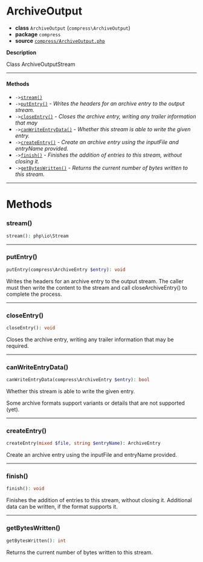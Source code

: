 # ArchiveOutput

- **class** `ArchiveOutput` (`compress\ArchiveOutput`)
- **package** `compress`
- **source** [`compress/ArchiveOutput.php`](./src/main/resources/JPHP-INF/sdk/compress/ArchiveOutput.php)

**Description**

Class ArchiveOutputStream

---

#### Methods

- `->`[`stream()`](#method-stream)
- `->`[`putEntry()`](#method-putentry) - _Writes the headers for an archive entry to the output stream._
- `->`[`closeEntry()`](#method-closeentry) - _Closes the archive entry, writing any trailer information that may_
- `->`[`canWriteEntryData()`](#method-canwriteentrydata) - _Whether this stream is able to write the given entry._
- `->`[`createEntry()`](#method-createentry) - _Create an archive entry using the inputFile and entryName provided._
- `->`[`finish()`](#method-finish) - _Finishes the addition of entries to this stream, without closing it._
- `->`[`getBytesWritten()`](#method-getbyteswritten) - _Returns the current number of bytes written to this stream._

---
# Methods

<a name="method-stream"></a>

### stream()
```php
stream(): php\io\Stream
```

---

<a name="method-putentry"></a>

### putEntry()
```php
putEntry(compress\ArchiveEntry $entry): void
```
Writes the headers for an archive entry to the output stream.
The caller must then write the content to the stream and call
closeArchiveEntry() to complete the process.

---

<a name="method-closeentry"></a>

### closeEntry()
```php
closeEntry(): void
```
Closes the archive entry, writing any trailer information that may
be required.

---

<a name="method-canwriteentrydata"></a>

### canWriteEntryData()
```php
canWriteEntryData(compress\ArchiveEntry $entry): bool
```
Whether this stream is able to write the given entry.

Some archive formats support variants or details that are
not supported (yet).

---

<a name="method-createentry"></a>

### createEntry()
```php
createEntry(mixed $file, string $entryName): ArchiveEntry
```
Create an archive entry using the inputFile and entryName provided.

---

<a name="method-finish"></a>

### finish()
```php
finish(): void
```
Finishes the addition of entries to this stream, without closing it.
Additional data can be written, if the format supports it.

---

<a name="method-getbyteswritten"></a>

### getBytesWritten()
```php
getBytesWritten(): int
```
Returns the current number of bytes written to this stream.